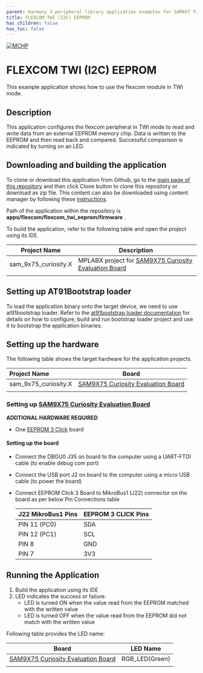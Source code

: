 ```yaml
---
parent: Harmony 3 peripheral library application examples for SAM9X7 family
title: FLEXCOM TWI (I2C) EEPROM 
has_children: false
has_toc: false
---
```


[![MCHP](https://www.microchip.com/ResourcePackages/Microchip/assets/dist/images/logo.png)](https://www.microchip.com)

# FLEXCOM TWI (I2C) EEPROM

This example application shows how to use the flexcom module in TWI mode.

## Description

This application configures the flexcom peripheral in TWI mode to read and write data from an external EEPROM memory chip. Data is written to the EEPROM and then read back and compared. Successful comparison is indicated by turning on an LED.

## Downloading and building the application

To clone or download this application from Github, go to the [main page of this repository](https://github.com/Microchip-MPLAB-Harmony/csp_apps_sam_9x7) and then click Clone button to clone this repository or download as zip file.
This content can also be downloaded using content manager by following these [instructions](https://github.com/Microchip-MPLAB-Harmony/contentmanager/wiki).

Path of the application within the repository is **apps/flexcom/flexcom_twi_eeprom/firmware** .

To build the application, refer to the following table and open the project using its IDE.

| Project Name      | Description                                    |
| ----------------- | ---------------------------------------------- |
| sam_9x75_curiosity.X | MPLABX project for [SAM9X75 Curiosity Evaluation Board]() |
|||

## Setting up AT91Bootstrap loader

To load the application binary onto the target device, we need to use at91bootstrap loader. Refer to the [at91bootstrap loader documentation](../../docs/readme_bootstrap.md) for details on how to configure, build and run bootstrap loader project and use it to bootstrap the application binaries.

## Setting up the hardware

The following table shows the target hardware for the application projects.

| Project Name| Board|
|:---------|:---------:|
| sam_9x75_curiosity.X | [SAM9X75 Curiosity Evaluation Board]() |
|||

### Setting up [SAM9X75 Curiosity Evaluation Board]()

**ADDTIONAL HARDWARE REQUIRED**

-   One [EEPROM 3 Click](https://www.mikroe.com/eeprom-3-click) board

#### Setting up the board

- Connect the DBGU0 J35 on board to the computer using a UART-FTDI cable (to enable debug com port)
- Connect the USB port J2 on board to the computer using a micro USB cable (to power the board)
- Connect EEPROM Click 3 Board to MikroBus1 \(J22\) connector on the board as per below Pin Connections table
   
   |J22 MikroBus1 Pins |EEPROM 3 CLICK Pins|
    |------------------|-------------------|
    |PIN 11 \(PC0\)|SDA|
    |PIN 12 \(PC1\)|SCL|
    |PIN 8|GND|
    |PIN 7|3V3|


## Running the Application

1. Build the application using its IDE
2. LED indicates the success or failure:
    - LED is turned ON when the value read from the EEPROM matched with the written value
    - LED is turned OFF when the value read from the EEPROM did not match with the written value

Following table provides the LED name:

| Board      | LED Name                                    |
| ----------------- | ---------------------------------------------- |
| [SAM9X75 Curiosity Evaluation Board]() | RGB_LED(Green)  |
|||
